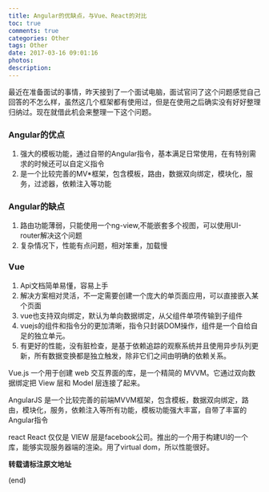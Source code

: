```yaml
---
title: Angular的优缺点，与Vue、React的对比
toc: true
comments: true
categories: Other
tags: Other
date: 2017-03-16 09:01:16
photos:
description:
---
```


最近在准备面试的事情，昨天接到了一个面试电脑，面试官问了这个问题感觉自己回答的不怎么样，虽然这几个框架都有使用过，但是在使用之后确实没有好好整理归纳过。现在就借此机会来整理一下这个问题。

<!--more-->

### Angular的优点
1. 强大的模板功能，通过自带的Angular指令，基本满足日常使用，在有特别需求的时候还可以自定义指令
2. 是一个比较完善的MV*框架，包含模板，路由，数据双向绑定，模块化，服务，过滤器，依赖注入等功能

### Angular的缺点
1. 路由功能薄弱，只能使用一个ng-view,不能嵌套多个视图，可以使用UI-router解决这个问题
2. 复杂情况下，性能有点问题，相对笨重，加载慢

### Vue
1. Api文档简单易懂，容易上手
2. 解决方案相对灵活，不一定需要创建一个庞大的单页面应用，可以直接嵌入某个页面
3. vue也支持双向绑定，默认为单向数据绑定，从父组件单项传输到子组件
4. vuejs的组件和指令分的更加清晰，指令只封装DOM操作，组件是一个自给自足的独立单元。
5. 有更好的性能，没有脏检查，是基于依赖追踪的观察系统并且使用异步队列更新，所有数据变换都是独立触发，除非它们之间由明确的依赖关系。

Vue.js
一个用于创建 web 交互界面的库，是一个精简的 MVVM。它通过双向数据绑定把 View 层和 Model 层连接了起来。

AngularJS
是一个比较完善的前端MVVM框架，包含模板，数据双向绑定，路由，模块化，服务，依赖注入等所有功能，模板功能强大丰富，自带了丰富的 Angular指令

react
React 仅仅是 VIEW 层是facebook公司。推出的一个用于构建UI的一个库，能够实现服务器端的渲染。用了virtual dom，所以性能很好。


**转载请标注原文地址**

(end)
